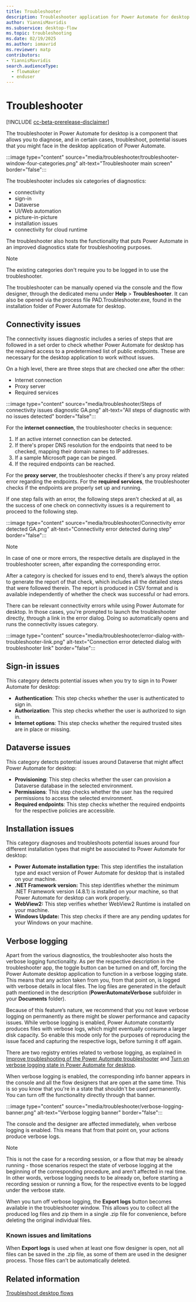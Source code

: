 ```yaml
---
title: Troubleshooter
description: Troubleshooter application for Power Automate for desktop.
author: YiannisMavridis
ms.subservice: desktop-flow
ms.topic: troubleshooting
ms.date: 02/19/2025
ms.author: iomavrid
ms.reviewer: matp
contributors:
- YiannisMavridis
search.audienceType: 
  - flowmaker
  - enduser
---
```


# Troubleshooter

[!INCLUDE [cc-beta-prerelease-disclaimer](actions-reference/includes/cc-beta-prerelease-disclaimer.md)]

The troubleshooter in Power Automate for desktop is a component that allows you to diagnose, and in certain cases, troubleshoot, potential issues that you might face in the desktop application of Power Automate.

:::image type="content" source="media/troubleshooter/troubleshooter-window-four-categories.png" alt-text="Troubleshooter main screen" border="false":::

The troubleshooter includes six categories of diagnostics:

* connectivity
* sign-in
* Dataverse
* UI/Web automation
* picture-in-picture
* installation issues
* connectivity for cloud runtime

The troubleshooter also hosts the functionality that puts Power Automate in an improved diagnostics state for troubleshooting purposes.

> [!NOTE]
> The existing categories don't require you to be logged in to use the troubleshooter.

The troubleshooter can be manually opened via the console and the flow designer, through the dedicated menu under **Help** > **Troubleshooter**. It can also be opened via the process file PAD.Troubleshooter.exe, found in the installation folder of Power Automate for desktop.

<!-- :::image type="content" source="media/troubleshooter/Troubleshooter option under Help menu.png" alt-text="Troubleshooter option under Help menu" border="false":::  -->

## Connectivity issues

The connectivity issues diagnostic includes a series of steps that are followed in a set order to check whether Power Automate for desktop has the required access to a predetermined list of public endpoints. These are necessary for the desktop application to work without issues.

On a high level, there are three steps that are checked one after the other:

* Internet connection
* Proxy server
* Required services

:::image type="content" source="media/troubleshooter/Steps of connectivity issues diagnostic GA.png" alt-text="All steps of diagnostic with no issues detected" border="false":::

For the **internet connection**, the troubleshooter checks in sequence:

1. If an active internet connection can be detected.
1. If there's proper DNS resolution for the endpoints that need to be checked, mapping their domain names to IP addresses.
1. If a sample Microsoft page can be pinged.
1. If the required endpoints can be reached.

For the **proxy server**, the troubleshooter checks if there's any proxy related error regarding the endpoints. For the **required services**, the troubleshooter checks if the endpoints are properly set up and running.

If one step fails with an error, the following steps aren't checked at all, as the success of one check on connectivity issues is a requirement to proceed to the following step.

:::image type="content" source="media/troubleshooter/Connectivity error detected GA.png" alt-text="Connectivity error detected during step" border="false":::

> [!NOTE]
> In case of one or more errors, the respective details are displayed in the troubleshooter screen, after expanding the corresponding error.

After a category is checked for issues end to end, there’s always the option to generate the report of that check, which includes all the detailed steps that were followed therein. The report is produced in CSV format and is available independently of whether the check was successful or had errors.

Τhere can be relevant connectivity errors while using Power Automate for desktop. In those cases, you're prompted to launch the troubleshooter directly, through a link in the error dialog. Doing so automatically opens and runs the connectivity issues category.

:::image type="content" source="media/troubleshooter/error-dialog-with-troubleshooter-link.png" alt-text="Connection error detected dialog with troubleshooter link" border="false":::

## Sign-in issues

This category detects potential issues when you try to sign in to Power Automate for desktop:

* **Authentication**: This step checks whether the user is authenticated to sign in.
* **Authorization**: This step checks whether the user is authorized to sign in.
* **Internet options**: This step checks whether the required trusted sites are in place or missing.

## Dataverse issues

This category detects potential issues around Dataverse that might affect Power Automate for desktop:

* **Provisioning**: This step checks whether the user can provision a Dataverse database in the selected environment.
* **Permissions**: This step checks whether the user has the required permissions to access the selected environment.
* **Required endpoints**: This step checks whether the required endpoints for the respective policies are accessible.

## Installation issues

This category diagnoses and troubleshoots potential issues around four different installation types that might be associated to Power Automate for desktop:

* **Power Automate installation type:** This step identifies the installation type and exact version of Power Automate for desktop that is installed on your machine.
* **.NET Framework version:** This step identifies whether the minimum .NET Framework version (4.8.1) is installed on your machine, so that Power Automate for desktop can work properly.
* **WebView2:** This step verifies whether WebView2 Runtime is installed on your machine.
* **Windows Update:** This step checks if there are any pending updates for your Windows on your machine.

## Verbose logging

Apart from the various diagnostics, the troubleshooter also hosts the verbose logging functionality. As per the respective description in the troubleshooter app, the toggle button can be turned on and off, forcing the Power Automate desktop application to function in a verbose logging state. This means that any action taken from you, from that point on, is logged with verbose details in local files. The log files are generated in the default path mentioned in the description (**PowerAutomateVerbose** subfolder in your **Documents** folder).

Because of this feature’s nature, we recommend that you not leave verbose logging on permanently as there might be slower performance and capacity issues. While verbose logging is enabled, Power Automate constantly produces files with verbose logs, which might eventually consume a larger disk capacity. So enable this mode only for the purposes of reproducing the issue faced and capturing the respective logs, before turning it off again.

There are two registry entries related to verbose logging, as explained in [Improve troubleshooting of the Power Automate troubleshooter](governance.md#improve-troubleshooting-of-the-power-automate-troubleshooter) and [Turn on verbose logging state in Power Automate for desktop](governance.md#turn-on-verbose-logging-state-in-power-automate-for-desktop).

When verbose logging is enabled, the corresponding info banner appears in the console and all the flow designers that are open at the same time. This is so you know that you're in a state that shouldn't be used permanently. You can turn off the functionality directly through that banner.

:::image type="content" source="media/troubleshooter/verbose-logging-banner.png" alt-text="Verbose logging banner" border="false":::

The console and the designer are affected immediately, when verbose logging is enabled. This means that from that point on, your actions produce verbose logs.

> [!NOTE]
> This is not the case for a recording session, or a flow that may be already running - those scenarios respect the state of verbose logging at the beginning of the corresponding procedure, and aren't affected in real time.
In other words, verbose logging needs to be already on, before starting a recording session or running a flow, for the respective events to be logged under the verbose state.

When you turn off verbose logging, the **Export logs** button becomes available in the troubleshooter window. This allows you to collect all the produced log files and zip them in a single .zip file for convenience, before deleting the original individual files.

### Known issues and limitations

When **Export logs** is used when at least one flow designer is open, not all files can be saved in the .zip file, as some of them are used in the designer process. Those files can’t be automatically deleted.

## Related information

[Troubleshoot desktop flows](troubleshoot.md)
